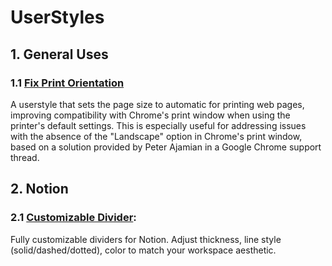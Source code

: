# UserStyles

## 1. General Uses
### 1.1 [Fix Print Orientation](https://github.com/Drigva/UserStyles/tree/main/fix-print-orientation)
A userstyle that sets the page size to automatic for printing web pages, improving compatibility with Chrome's print window when using the printer's default settings. This is especially useful for addressing issues with the absence of the "Landscape" option in Chrome's print window, based on a solution provided by Peter Ajamian in a Google Chrome support thread.

## 2. Notion
### 2.1 [Customizable Divider](https://github.com/Drigva/UserStyles/raw/refs/heads/main/Notion/Notion-Custom-Divider.user.css):
Fully customizable dividers for Notion. Adjust thickness, line style (solid/dashed/dotted), color to match your workspace aesthetic.
